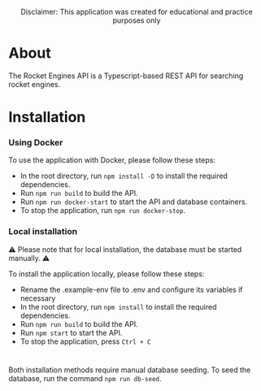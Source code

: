 <p align="middle"> Disclaimer: This application was created for educational and practice purposes only </p>

# About

The Rocket Engines API is a Typescript-based REST API for searching rocket engines.

# Installation

### Using Docker

To use the application with Docker, please follow these steps:

- In the root directory, run `npm install -D` to install the required dependencies.
- Run `npm run build` to build the API.
- Run `npm run docker-start` to start the API and database containers.
- To stop the application, run `npm run docker-stop`.
    
### Local installation

:warning: Please note that for local installation, the database must be started manually. :warning:

To install the application locally, please follow these steps:

- Rename the .example-env file to .env and configure its variables if necessary
- In the root directory, run `npm install` to install the required dependencies.
- Run `npm run build` to build the API.
- Run `npm start` to start the API.
- To stop the application, press `Ctrl + C`
#

Both installation methods require manual database seeding. To seed the database, run the command `npm run db-seed`.
